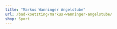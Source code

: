 ```yaml
---
title: "Markus Wanninger Angelstube"
url: /bad-koetzting/markus-wanninger-angelstube/
shop: Sport
---
```

